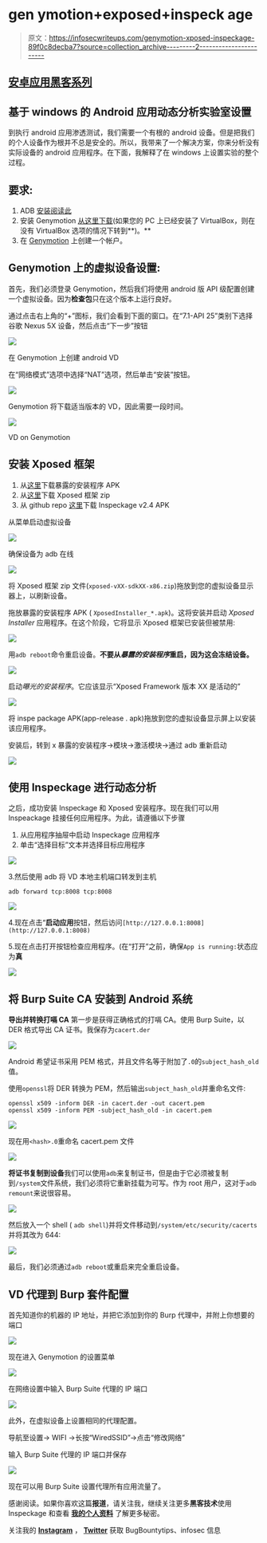 # gen ymotion+exposed+inspeck age

> 原文：<https://infosecwriteups.com/genymotion-xposed-inspeckage-89f0c8decba7?source=collection_archive---------2----------------------->

## [安卓应用黑客系列](https://blog.secureitmania.com/)

## 基于 windows 的 Android 应用动态分析实验室设置

到执行 android 应用渗透测试，我们需要一个有根的 android 设备。但是把我们的个人设备作为根并不总是安全的。所以，我带来了一个解决方案，你来分析没有实际设备的 android 应用程序。在下面，我解释了在 windows 上设置实验的整个过程。

## 要求:

1.  ADB [安装阅读此](https://secureitmania.medium.com/android-hacking-fundamentals-part-2-bbc6c3ea0189)
2.  安装 Genymotion [从这里下载](https://www.genymotion.com/download/)(如果您的 PC 上已经安装了 VirtualBox，则在没有 VirtualBox 选项的情况下转到**)。**
3.  在 [Genymotion](https://www-v1.genymotion.com/account/create/) 上创建一个帐户。

## **Genymotion 上的虚拟设备设置:**

首先，我们必须登录 Genymotion，然后我们将使用 android 版 API 级配置创建一个虚拟设备。因为**检查包**只在这个版本上运行良好。

通过点击右上角的“+”图标，我们会看到下面的窗口。在“7.1-API 25”类别下选择谷歌 Nexus 5X 设备，然后点击“下一步”按钮

![](img/43fdc8d92cd40812e9589cdc284c09d2.png)

在 Genymotion 上创建 android VD

在“网络模式”选项中选择“NAT”选项，然后单击“安装”按钮。

![](img/68b18ccbbab8f73422f6398835f74387.png)

Genymotion 将下载适当版本的 VD，因此需要一段时间。

![](img/8e7cd6e97cbe03daaad9634396ba1a22.png)

VD on Genymotion

## 安装 Xposed 框架

1.  从[这里](https://forum.xda-developers.com/attachments/xposedinstaller_3-1-5-apk.4393082/)下载暴露的安装程序 APK
2.  从[这里](https://dl-xda.xposed.info/framework/sdk25/x86/xposed-v89-sdk25-x86.zip)下载 Xposed 框架 zip
3.  从 github repo [这里](https://github.com/ac-pm/Inspeckage/releases)下载 Inspeckage v2.4 APK

从菜单启动虚拟设备

![](img/088397378fe905eb81de55a1a8cd87e7.png)

确保设备为 adb 在线

![](img/dc5921f6b9dc79df4917a952e4da1385.png)

将 Xposed 框架 zip 文件(`xposed-vXX-sdkXX-x86.zip`)拖放到您的虚拟设备显示器上，以刷新设备。

拖放暴露的安装程序 APK ( `XposedInstaller_*.apk`)。这将安装并启动 *Xposed Installer* 应用程序。在这个阶段，它将显示 Xposed 框架已安装但被禁用:

![](img/d570a5cd1225a41e5ae0c659cb069430.png)

用`adb reboot`命令重启设备。**不要从*暴露的安装程序*重启，因为这会冻结设备。**

![](img/60bee831327b1ecc29983f8f00cb33c5.png)

启动*曝光的安装程序*。它应该显示“Xposed Framework 版本 XX 是活动的”

![](img/9becddc00c572eb962a9d587a23ea504.png)

将 inspe package APK(app-release . apk)拖放到您的虚拟设备显示屏上以安装该应用程序。

安装后，转到 x 暴露的安装程序→模块→激活模块→通过 adb 重新启动

![](img/af46a530fd179b168855413602636988.png)

## 使用 Inspeckage 进行动态分析

之后，成功安装 Inspeckage 和 Xposed 安装程序。现在我们可以用 Inspeackage 挂接任何应用程序。为此，请遵循以下步骤

1.  从应用程序抽屉中启动 Inspeckage 应用程序
2.  单击“选择目标”文本并选择目标应用程序

![](img/5e148d454aa2daa1b608d1b5b71cef41.png)

3.然后使用 adb 将 VD 本地主机端口转发到主机

```
adb forward tcp:8008 tcp:8008
```

![](img/f408a3a6a455442b4440a2d7f33bd88b.png)

4.现在点击“**启动应用**按钮，然后访问`[http://127.0.0.1:8008](http://127.0.0.1:8008)`

5.现在点击打开按钮检查应用程序。(在“打开”之前，确保`App is running:`状态应为**真**

![](img/592d016fe3e8497a2e9ebb33fa205847.png)

## 将 Burp Suite CA 安装到 Android 系统

**导出并转换打嗝 CA** 第一步是获得正确格式的打嗝 CA。使用 Burp Suite，以 DER 格式导出 CA 证书。我保存为`cacert.der`

![](img/1487a019dde9e58eb5d40deb0d6f7825.png)

Android 希望证书采用 PEM 格式，并且文件名等于附加了`.0`的`subject_hash_old`值。

使用`openssl`将 DER 转换为 PEM，然后输出`subject_hash_old`并重命名文件:

```
openssl x509 -inform DER -in cacert.der -out cacert.pem
openssl x509 -inform PEM -subject_hash_old -in cacert.pem
```

![](img/0b5b99ca7d092225531f6eb24f06c5a7.png)

现在用`<hash>.0`重命名 cacert.pem 文件

![](img/bb8fd1d456ea9809f7a669c7e8457f9c.png)

**将证书复制到设备**我们可以使用`adb`来复制证书，但是由于它必须被复制到`/system`文件系统，我们必须将它重新挂载为可写。作为 root 用户，这对于`adb remount`来说很容易。

![](img/5165df639dcb26f59bffc1d0ceaebd24.png)

然后放入一个 shell ( `adb shell`)并将文件移动到`/system/etc/security/cacerts`并将其改为 644:

![](img/85d920ecedf0c8edd5e0c6b552c299f4.png)

最后，我们必须通过`adb reboot`或重启来完全重启设备。

## VD 代理到 Burp 套件配置

首先知道你的机器的 IP 地址，并把它添加到你的 Burp 代理中，并附上你想要的端口

![](img/acd162cf721a4bd99786cc2cc6a75c5e.png)

现在进入 Genymotion 的设置菜单

![](img/b8a3d42d05b031b6b38f3476e882282f.png)

在网络设置中输入 Burp Suite 代理的 IP 端口

![](img/8d82093c70a067e42793133469118164.png)

此外，在虚拟设备上设置相同的代理配置。

导航至设置→ WIFI →长按“WiredSSID”→点击“修改网络”

输入 Burp Suite 代理的 IP 端口并保存

![](img/460a01ca036c97fc62cbbce3ac2320c0.png)

现在可以用 Burp Suite 设置代理所有应用流量了。

感谢阅读。如果你喜欢这篇**报道**，请关注我，继续关注更多**黑客技术**使用 Inspeckage 和查看 [**我的个人资料**](https://blog.secureitmania.com) 了解更多秘密。

关注我的 [**Instagram**](https://www.instagram.com/secureitmania/) ， [**Twitter**](https://twitter.com/secureitmania) 获取 BugBountytips、infosec 信息